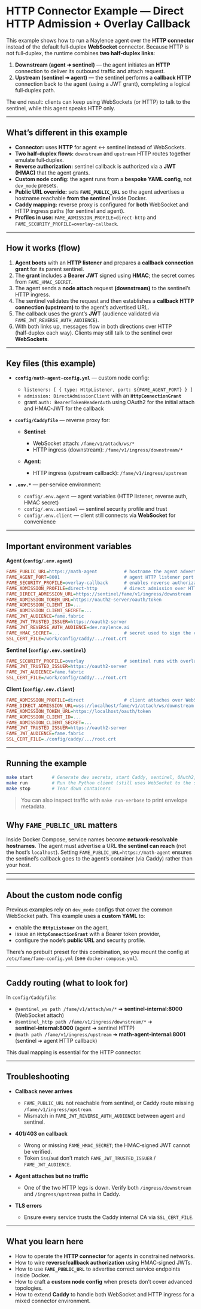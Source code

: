 # HTTP Connector Example — Direct HTTP Admission + Overlay Callback

This example shows how to run a Naylence agent over the **HTTP connector** instead of the default full‑duplex **WebSocket** connector. Because HTTP is not full‑duplex, the runtime combines **two half‑duplex links**:

1. **Downstream (agent ➜ sentinel)** — the agent initiates an **HTTP** connection to deliver its outbound traffic and attach request.
2. **Upstream (sentinel ➜ agent)** — the sentinel performs a **callback HTTP** connection back to the agent (using a JWT grant), completing a logical full‑duplex path.

The end result: clients can keep using WebSockets (or HTTP) to talk to the sentinel, while this agent speaks HTTP only.

---

## What’s different in this example

* **Connector:** uses **HTTP** for agent ↔ sentinel instead of WebSockets.
* **Two half‑duplex flows:** `downstream` and `upstream` HTTP routes together emulate full‑duplex.
* **Reverse authorization:** sentinel callback is authorized via a **JWT (HMAC)** that the agent grants.
* **Custom node config:** the agent runs from a **bespoke YAML config**, not `dev_mode` presets.
* **Public URL override:** sets **`FAME_PUBLIC_URL`** so the agent advertises a hostname reachable **from the sentinel** inside Docker.
* **Caddy mapping:** reverse proxy is configured for **both** WebSocket and HTTP ingress paths (for sentinel and agent).
* **Profiles in use:** `FAME_ADMISSION_PROFILE=direct-http` and `FAME_SECURITY_PROFILE=overlay-callback`.

---

## How it works (flow)

1. **Agent boots** with an **HTTP listener** and prepares a **callback connection grant** for its parent sentinel.
2. The **grant** includes a **Bearer JWT** signed using **HMAC**; the secret comes from `FAME_HMAC_SECRET`.
3. The agent sends a **node attach** request **(downstream)** to the sentinel’s HTTP ingress.
4. The sentinel validates the request and then establishes a **callback HTTP connection (upstream)** to the agent’s advertised URL.
5. The callback uses the grant’s **JWT** (audience validated via `FAME_JWT_REVERSE_AUTH_AUDIENCE`).
6. With both links up, messages flow in both directions over HTTP (half‑duplex each way). Clients may still talk to the sentinel over **WebSockets**.

---

## Key files (this example)

* **`config/math-agent-config.yml`** — custom node config:

  * `listeners: [ { type: HttpListener, port: ${FAME_AGENT_PORT} } ]`
  * `admission: DirectAdmissionClient` with an **`HttpConnectionGrant`**
  * grant `auth: BearerTokenHeaderAuth` using OAuth2 for the initial attach and HMAC‑JWT for the callback
* **`config/Caddyfile`** — reverse proxy for:

  * **Sentinel**:

    * WebSocket attach: `/fame/v1/attach/ws/*`
    * HTTP ingress (downstream): `/fame/v1/ingress/downstream/*`
  * **Agent**:

    * HTTP ingress (upstream callback): `/fame/v1/ingress/upstream`
* **`.env.*`** — per‑service environment:

  * `config/.env.agent` — agent variables (HTTP listener, reverse auth, HMAC secret)
  * `config/.env.sentinel` — sentinel security profile and trust
  * `config/.env.client` — client still connects via **WebSocket** for convenience

---

## Important environment variables

**Agent (****`config/.env.agent`****)**

```ini
FAME_PUBLIC_URL=https://math-agent          # hostname the agent advertises to the sentinel (Docker network alias)
FAME_AGENT_PORT=8001                        # agent HTTP listener port
FAME_SECURITY_PROFILE=overlay-callback      # enables reverse authorization & overlay signing
FAME_ADMISSION_PROFILE=direct-http          # direct admission over HTTP(S)
FAME_DIRECT_ADMISSION_URL=https://sentinel/fame/v1/ingress/downstream
FAME_ADMISSION_TOKEN_URL=https://oauth2-server/oauth/token
FAME_ADMISSION_CLIENT_ID=...
FAME_ADMISSION_CLIENT_SECRET=...
FAME_JWT_AUDIENCE=fame.fabric
FAME_JWT_TRUSTED_ISSUER=https://oauth2-server
FAME_JWT_REVERSE_AUTH_AUDIENCE=dev.naylence.ai
FAME_HMAC_SECRET=...                        # secret used to sign the callback JWT (HMAC)
SSL_CERT_FILE=/work/config/caddy/.../root.crt
```

**Sentinel (****`config/.env.sentinel`****)**

```ini
FAME_SECURITY_PROFILE=overlay               # sentinel runs with overlay signing
FAME_JWT_TRUSTED_ISSUER=https://oauth2-server
FAME_JWT_AUDIENCE=fame.fabric
SSL_CERT_FILE=/work/config/caddy/.../root.crt
```

**Client (****`config/.env.client`****)**

```ini
FAME_ADMISSION_PROFILE=direct               # client attaches over WebSocket (default)
FAME_DIRECT_ADMISSION_URL=wss://localhost/fame/v1/attach/ws/downstream
FAME_ADMISSION_TOKEN_URL=https://localhost/oauth/token
FAME_ADMISSION_CLIENT_ID=...
FAME_ADMISSION_CLIENT_SECRET=...
FAME_JWT_TRUSTED_ISSUER=https://oauth2-server
FAME_JWT_AUDIENCE=fame.fabric
SSL_CERT_FILE=./config/caddy/.../root.crt
```

---

## Running the example

```bash
make start       # Generate dev secrets, start Caddy, sentinel, OAuth2, and the HTTP‑connector agent
make run         # Run the Python client (still uses WebSocket to the sentinel)
make stop        # Tear down containers
```

> You can also inspect traffic with `make run-verbose` to print envelope metadata.

## Why `FAME_PUBLIC_URL` matters

Inside Docker Compose, service names become **network‑resolvable hostnames**. The agent must advertise a URL **the sentinel can reach** (not the host’s `localhost`). Setting `FAME_PUBLIC_URL=https://math-agent` ensures the sentinel’s callback goes to the agent’s container (via Caddy) rather than your host.

---

---

## About the custom node config

Previous examples rely on `dev_mode` configs that cover the common WebSocket path. This example uses a **custom YAML** to:

* enable the **`HttpListener`** on the agent,
* issue an **`HttpConnectionGrant`** with a Bearer token provider,
* configure the node’s **public URL** and security profile.

There’s no prebuilt preset for this combination, so you mount the config at `/etc/fame/fame-config.yml` (see `docker-compose.yml`).

---

## Caddy routing (what to look for)

In `config/Caddyfile`:

* `@sentinel_ws path /fame/v1/attach/ws/*` ➜ **sentinel‑internal:8000** (WebSocket attach)
* `@sentinel_http path /fame/v1/ingress/downstream/*` ➜ **sentinel‑internal:8000** (agent ➜ sentinel HTTP)
* `@math path /fame/v1/ingress/upstream` ➜ **math-agent-internal:8001** (sentinel ➜ agent HTTP callback)

This dual mapping is essential for the HTTP connector.

---

## Troubleshooting

* **Callback never arrives**

  * `FAME_PUBLIC_URL` not reachable from sentinel, or Caddy route missing `/fame/v1/ingress/upstream`.
  * Mismatch in `FAME_JWT_REVERSE_AUTH_AUDIENCE` between agent and sentinel.
* **401/403 on callback**

  * Wrong or missing `FAME_HMAC_SECRET`; the HMAC‑signed JWT cannot be verified.
  * Token `iss`/`aud` don’t match `FAME_JWT_TRUSTED_ISSUER` / `FAME_JWT_AUDIENCE`.
* **Agent attaches but no traffic**

  * One of the two HTTP legs is down. Verify both `/ingress/downstream` and `/ingress/upstream` paths in Caddy.
* **TLS errors**

  * Ensure every service trusts the Caddy internal CA via `SSL_CERT_FILE`.

---

## What you learn here

* How to operate the **HTTP connector** for agents in constrained networks.
* How to wire **reverse/callback authorization** using HMAC‑signed JWTs.
* How to use **`FAME_PUBLIC_URL`** to advertise correct service endpoints inside Docker.
* How to craft a **custom node config** when presets don’t cover advanced topologies.
* How to extend **Caddy** to handle both WebSocket and HTTP ingress for a mixed connector environment.
